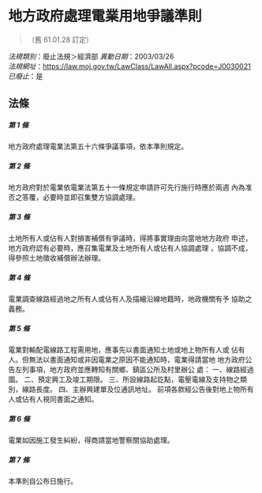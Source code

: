 # 地方政府處理電業用地爭議準則
> （舊 61.01.28 訂定）

*法規類別*：廢止法規＞經濟部
*異動日期*：2003/03/26  
*法規網址*：https://law.moj.gov.tw/LawClass/LawAll.aspx?pcode=J0030021
*已廢止*：是


## 法條
##### 第 1 條
地方政府處理電業法第五十六條爭議事項，依本準則規定。　　

##### 第 2 條
地方政府對於電業依電業法第五十一條規定申請許可先行施行時應於兩週
內為准否之答覆，必要時並即召集雙方協調處理。　　　　

##### 第 3 條
土地所有人或佔有人對損害補償有爭議時，得將事實理由向當地地方政府
申述，地方政府認有必要時，應召集電業及土地所有人或佔有人協調處理
，協調不成，得參照土地徵收補償辦法辦理。　　　　

##### 第 4 條
電業調查線路經過地之所有人或佔有人及描繪沿線地籍時，地政機關有予
協助之義務。

##### 第 5 條
電業對輸配電線路工程需用地，應事先以書面通知土地或地上物所有人或
佔有人。但無法以書面通知或非因電業之原因不能通知時，電業得請當地
地方政府公告左列事項，地方政府並應轉知有關鄉、鎮區公所及村里辦公
處：
一、線路經過圖。
二、預定興工及竣工期限。
三、所設線路起訖點，電壓電線及支持物之類別，線路長度。
四、主辦興建單及位通訊地址。
前項各款經公告後對地上物所有人或佔有人視同書面之通知。


##### 第 6 條
電業如因施工發生糾紛，得商請當地警察關協助處理。

##### 第 7 條
本準則自公布日施行。


